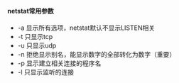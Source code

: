 #### netstat常用参数

- -a 显示所有选项，netstat默认不显示LISTEN相关
- -t 只显示tcp
- -u 只显示udp
- -n 拒绝显示别名，能显示数字的全部转化为数字（重要）
- -p 显示建立相关连接的程序名
- -l 只显示监听的连接